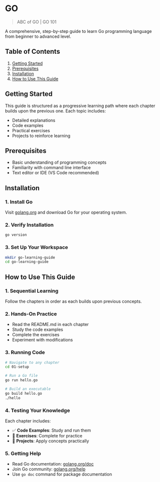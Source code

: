 # GO
> ABC of GO | GO 101

A comprehensive, step-by-step guide to learn Go programming language from beginner to advanced level.

## Table of Contents

1. [Getting Started](#getting-started)
2. [Prerequisites](#prerequisites)
3. [Installation](#installation)
4. [How to Use This Guide](#how-to-use-this-guide)

## Getting Started

This guide is structured as a progressive learning path where each chapter builds upon the previous one. Each topic includes:
- Detailed explanations
- Code examples
- Practical exercises
- Projects to reinforce learning

## Prerequisites

- Basic understanding of programming concepts
- Familiarity with command line interface
- Text editor or IDE (VS Code recommended)

## Installation

### 1. Install Go
Visit [golang.org](https://golang.org/dl/) and download Go for your operating system.

### 2. Verify Installation
```bash
go version
```

### 3. Set Up Your Workspace
```bash
mkdir go-learning-guide
cd go-learning-guide
```

## How to Use This Guide

### 1. Sequential Learning
Follow the chapters in order as each builds upon previous concepts.

### 2. Hands-On Practice
- Read the README.md in each chapter
- Study the code examples
- Complete the exercises
- Experiment with modifications

### 3. Running Code
```bash
# Navigate to any chapter
cd 01-setup

# Run a Go file
go run hello.go

# Build an executable
go build hello.go
./hello
```

### 4. Testing Your Knowledge
Each chapter includes:
- ✅ **Code Examples**: Study and run them
- 📝 **Exercises**: Complete for practice
- 🎯 **Projects**: Apply concepts practically

### 5. Getting Help
- Read Go documentation: [golang.org/doc](https://golang.org/doc)
- Join Go community: [golang.org/help](https://golang.org/help)
- Use `go doc` command for package documentation

